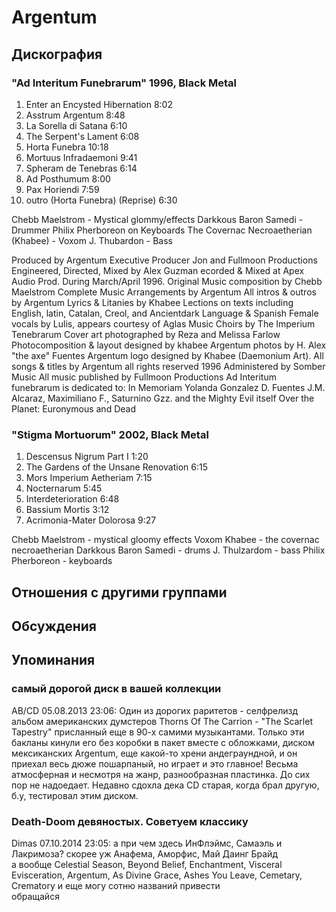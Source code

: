 # Argentum



## Дискография

### "Ad Interitum Funebrarum" 1996, Black Metal

1. Enter an Encysted Hibernation		8:02
 2. Asstrum Argentum			8:48 
 3. La Sorella di Satana			6:10
 4. The Serpent's Lament			6:08
 5. Horta Funebra			10:18
 6. Mortuus Infradaemoni			9:41
 7. Spheram de Tenebras			6:14
 8. Ad Posthumum			8:00
 9. Pax Horiendi			7:59
10. outro (Horta Funebra) (Reprise)		6:30


Chebb Maelstrom - Mystical glommy/effects
Darkkous Baron Samedi - Drummer
Philix Pherboreon on Keyboards
The Covernac Necroaetherian (Khabee) - Voxom
J. Thubardon - Bass


Produced by Argentum
Executive Producer Jon and Fullmoon Productions
Engineered, Directed, Mixed by Alex Guzman
ecorded & Mixed at Apex Audio Prod.
During March/April 1996.
Original Music composition by Chebb Maelstrom
Complete Music Arrangements by Argentum
All intros & outros by Argentum
Lyrics & Litanies by Khabee
Lections on texts including English, latin, Catalan, Creol, and Ancientdark Language & Spanish
Female vocals by Lulis, appears courtesy of Aglas Music
Choirs by The Imperium Tenebrarum
Cover art photographed by Reza and Melissa Farlow
Photocomposition & layout designed by khabee
Argentum photos by H. Alex "the axe" Fuentes
Argentum logo designed by Khabee (Daemonium Art).
All songs & titles by Argentum all rights reserved 1996
Administered by Somber Music
All music published by Fullmoon Productions
Ad Interitum funebrarum is dedicated to: In Memoriam
Yolanda Gonzalez D. Fuentes
J.M. Alcaraz, Maximiliano F., Saturnino Gzz. and the Mighty Evil itself Over the Planet:
Euronymous and Dead


### "Stigma Mortuorum" 2002, Black Metal

1. Descensus Nigrum Part I  1:20 
2. The Gardens of the Unsane Renovation  6:15 
3. Mors Imperium Aetheriam  7:15 
4. Nocternarum  5:45 
5. Interdeterioration  6:48 
6. Bassium Mortis  3:12 
7. Acrimonia-Mater Dolorosa  9:27 



Chebb Maelstrom - mystical gloomy effects
Voxom Khabee - the covernac necroaetherian
Darkkous Baron Samedi - drums
J. Thulzardom - bass
Philix Pherboreon - keyboards



## Отношения с другими группами


## Обсуждения


## Упоминания

### самый дорогой диск в вашей коллекции

AB/CD 05.08.2013 23:06:
Один из дорогих раритетов - селфрелизд альбом американских думстеров Thorns Of The Carrion - "The Sсarlet Tapestry" присланный еще в 90-х самими музыкантами. Только эти бакланы кинули его без коробки в пакет вместе с обложками, диском мексиканских Argentum, еще какой-то хрени андеграундной, и он приехал весь дюже пошарпаный, но играет и это главное! Весьма атмосферная и несмотря на жанр, разнообразная пластинка. До сих пор не надоедает. Недавно сдохла дека CD старая, когда брал другую, б.у, тестировал этим диском. 

### Death-Doom девяностых. Советуем классику

Dimas 07.10.2014 23:05:
а при чем здесь ИнФлэймс, Самаэль и Лакримоза? скорее уж Анафема, Аморфис, Май Даинг Брайд<BR>а вообще Celestial Season, Beyond Belief, Enchantment, Visceral Evisceration, Argentum, As Divine Grace, Ashes You Leave, Cemetary, Crematory и еще могу сотню названий привести<BR>обращайся

